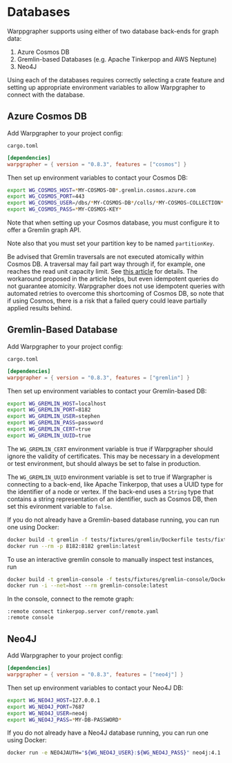 # Databases

Warppgrapher supports using either of two database back-ends for graph data:

1. Azure Cosmos DB
2. Gremlin-based Databases (e.g. Apache Tinkerpop and AWS Neptune)
3. Neo4J

Using each of the databases requires correctly selecting a crate feature and 
setting up appropriate environment variables to allow Warpgrapher to connect 
with the database.

## Azure Cosmos DB

Add Warpgrapher to your project config:

`cargo.toml`

```toml
[dependencies]
warpgrapher = { version = "0.8.3", features = ["cosmos"] }
```

Then set up environment variables to contact your Cosmos DB:

```bash
export WG_COSMOS_HOST=*MY-COSMOS-DB*.gremlin.cosmos.azure.com
export WG_COSMOS_PORT=443
export WG_COSMOS_USER=/dbs/*MY-COSMOS-DB*/colls/*MY-COSMOS-COLLECTION*
export WG_COSMOS_PASS=*MY-COSMOS-KEY*
```

Note that when setting up your Cosmos database, you must configure it to offer a Gremlin graph API.

Note also that you must set your partition key to be named `partitionKey`.

Be advised that Gremlin traversals are not executed atomically within Cosmos DB. A traversal may 
fail part way through if, for example, one reaches the read unit capacity limit.  See 
[this article](https://medium.com/@jayanta.mondal/cosmos-db-graph-gremlin-api-how-to-executing-multiple-writes-as-a-unit-via-a-single-gremlin-2ce82d8bf365) 
for details. The workaround proposed in the article helps, but even idempotent queries do not 
guarantee atomicity.  Warpgrapher does not use idempotent queries with automated retries to overcome
this shortcoming of Cosmos DB, so note that if using Cosmos, there is a risk that a failed query 
could leave partially applied results behind.

## Gremlin-Based Database

Add Warpgrapher to your project config:

`cargo.toml`

```toml
[dependencies]
warpgrapher = { version = "0.8.3", features = ["gremlin"] }
```

Then set up environment variables to contact your Gremlin-based DB:

```bash
export WG_GREMLIN_HOST=localhost
export WG_GREMLIN_PORT=8182
export WG_GREMLIN_USER=stephen
export WG_GREMLIN_PASS=password
export WG_GREMLIN_CERT=true
export WG_GREMLIN_UUID=true
```

The `WG_GREMLIN_CERT` environment variable is true if Warpgrapher should ignore the validity of 
certificates. This may be necessary in a development or test environment, but should always be set
to false in production.

The `WG_GREMLIN_UUID` environment variable is set to true if Wargrapher is connecting to a back-end,
like Apache Tinkerpop, that uses a UUID type for the identifier of a node or vertex. If the back-end
uses a `String` type that contains a string representation of an identifier, such as Cosmos DB, then
set this evironment variable to `false`.

If you do not already have a Gremlin-based database running, you can run one using Docker:

```bash
docker build -t gremlin -f tests/fixtures/gremlin/Dockerfile tests/fixtures/gremlin
docker run --rm -p 8182:8182 gremlin:latest
```

To use an interactive gremlin console to manually inspect test instances, run

```bash
docker build -t gremlin-console -f tests/fixtures/gremlin-console/Dockerfile tests/fixtures/gremlin-console
docker run -i --net=host --rm gremlin-console:latest
```

In the console, connect to the remote graph:

```
:remote connect tinkerpop.server conf/remote.yaml
:remote console
```

## Neo4J

Add Warpgrapher to your project config:

```toml
[dependencies]
warpgrapher = { version = "0.8.3", features = ["neo4j"] }
```

Then set up environment variables to contact your Neo4J DB:

```bash
export WG_NEO4J_HOST=127.0.0.1
export WG_NEO4J_PORT=7687
export WG_NEO4J_USER=neo4j
export WG_NEO4J_PASS=*MY-DB-PASSWORD*
```

If you do not already have a Neo4J database running, you can run one using Docker:

```bash
docker run -e NEO4JAUTH="${WG_NEO4J_USER}:${WG_NEO4J_PASS}" neo4j:4.1
```